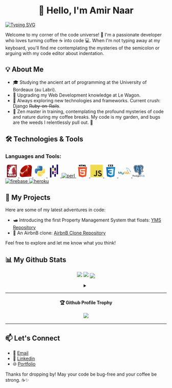 <h1 align="center">👋 Hello, I'm Amir Naar </h1>

[![Typing SVG](https://readme-typing-svg.herokuapp.com?font=Fira+Code&pause=1000&color=000000&center=true&vCenter=true&random=false&width=1000&height=110&lines=Web+Developer;Coffee+Lover;Back+End+Developer;Genomic+Data+Analysis+)](https://git.io/typing-svg)

Welcome to my corner of the code universe! 🌌 I'm a passionate developer who loves turning coffee ☕ into code 💻. When I'm not typing away at my keyboard, you'll find me contemplating the mysteries of the semicolon or arguing with my code editor about indentation.

## 💡 About Me

- 🎓 Studying the ancient art of programming at the University of Bordeaux (au Labri).
- 🚂 Upgrading my Web Development knowledge at Le Wagon.
- 🚀 Always exploring new technologies and frameworks. Current crush: Django ~~Ruby-on-Rails~~.
- 🌿 Zen master in training, contemplating the profound mysteries of code and nature during my coffee breaks. My code is my garden, and bugs are the weeds I relentlessly pull out. 🍃

## 🛠️ Technologies & Tools

<h3 align="left">Languages and Tools:</h3>
<p align="left"> 
  <a href="https://rubyonrails.org" target="_blank" rel="noreferrer"> <img src="https://raw.githubusercontent.com/devicons/devicon/master/icons/rails/rails-original-wordmark.svg" alt="rails" width="40" height="40"/> </a> 
  <a href="https://www.ruby-lang.org/en/" target="_blank" rel="noreferrer"> <img src="https://raw.githubusercontent.com/devicons/devicon/master/icons/ruby/ruby-original.svg" alt="ruby" width="40" height="40"/> </a>
  <a href="https://www.python.org" target="_blank" rel="noreferrer"> <img src="https://raw.githubusercontent.com/devicons/devicon/master/icons/python/python-original.svg" alt="python" width="40" height="40"/> </a>
  <a href="https://pandas.pydata.org/" target="_blank" rel="noreferrer"> <img src="https://raw.githubusercontent.com/devicons/devicon/2ae2a900d2f041da66e950e4d48052658d850630/icons/pandas/pandas-original.svg" alt="pandas" width="40" height="40"/> </a> 
  <a href="https://www.perl.org/" target="_blank" rel="noreferrer"> <img src="https://api.iconify.design/logos-perl.svg" alt="perl" width="40" height="40"/> </a> 
  <a href="https://www.w3.org/html/" target="_blank" rel="noreferrer"> <img src="https://raw.githubusercontent.com/devicons/devicon/master/icons/html5/html5-original-wordmark.svg" alt="html5" width="40" height="40"/> </a> 
  <a href="https://developer.mozilla.org/en-US/docs/Web/JavaScript" target="_blank" rel="noreferrer"> <img src="https://raw.githubusercontent.com/devicons/devicon/master/icons/javascript/javascript-original.svg" alt="javascript" width="40" height="40"/> </a> 
  <a href="https://www.w3schools.com/css/" target="_blank" rel="noreferrer"> <img src="https://raw.githubusercontent.com/devicons/devicon/master/icons/css3/css3-original-wordmark.svg" alt="css3" width="40" height="40"/> </a> 
  <a href="https://www.mysql.com/" target="_blank" rel="noreferrer"> <img src="https://raw.githubusercontent.com/devicons/devicon/master/icons/mysql/mysql-original-wordmark.svg" alt="mysql" width="40" height="40"/> </a> 
  <a href="https://www.postgresql.org" target="_blank" rel="noreferrer"> <img src="https://raw.githubusercontent.com/devicons/devicon/master/icons/postgresql/postgresql-original-wordmark.svg" alt="postgresql" width="40" height="40"/> </a> 
  <a href="https://firebase.google.com/" target="_blank" rel="noreferrer"> <img src="https://www.vectorlogo.zone/logos/firebase/firebase-icon.svg" alt="firebase" width="40" height="40"/> </a> 
  <a href="https://heroku.com" target="_blank" rel="noreferrer"> <img src="https://www.vectorlogo.zone/logos/heroku/heroku-icon.svg" alt="heroku" width="40" height="40"/> </a> 
  </p>

## 🚀 My Projects

Here are some of my latest adventures in code:

- 🛥 Introducing the first Property Management System that floats: [YMS Repository](https://github.com/amirn003/yms)
- 🏡 An AirbnB clone: [AirbnB Clone Repository](https://github.com/amirn003/airbnb-yms)
<!-- - 🌈 [Project 3]: [Short description and link] -->

Feel free to explore and let me know what you think!

## 📊 My Github Stats
<p align="center">
  <img width="48%" src="https://github-readme-stats.vercel.app/api?username=amirn003&show_icons=true&theme=tokyonight" />
  <img width="48%" src="https://github-readme-streak-stats.herokuapp.com/?user=amirn003&theme=tokyonight" />
  <img src="https://github-readme-stats.vercel.app/api/top-langs/?username=amirn003&theme=tokyonight" align="center" />
</p>

<details> <summary align="center"> </samp></summary><b>Note:</b> Most Used languages is only a metric of the languages my public code consists of and doesn't reflect experience or skill level.</details>

---

<div align="center">
  <h4>🏆 Github Profile Trophy</h4>
  <a href="https://github.com/ryo-ma/github-profile-trophy">
    <img src="https://github-profile-trophy.vercel.app/?username=amirn003&column=7"/>
  </a>
</div>

---


## 📫 Let's Connect

<!-- - 🐦 Twitter: [@YourTwitterHandle](https://twitter.com/YourTwitterHandle) -->
- 📧 [Email](amir.naar@gmail.com)
- 💼 [Linkedin](https://www.linkedin.com/in/amir-naar/)
- 🌐 [Portfolio](https://troopl.com/amirnaar)

<!-- ## 🤖 Fun Fact -->

<!-- I've mastered the art of debugging by explaining my code issues to my rubber duck, Ducky McDebug. It turns out, rubber ducks are excellent listeners, and explaining the problem often leads to "Aha!" moments. Quack-tastic debugging strategy! 🦆🚀 -->

Thanks for dropping by! May your code be bug-free and your coffee be strong. ☕✨
